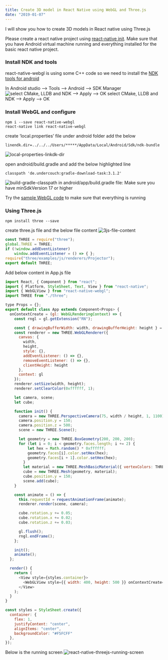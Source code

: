 ```yaml
---
title: Create 3D model in React Native using WebGL and Three.js
date: "2019-01-07"
---
```


I will show you how to create 3D models in React native using Three.js

Please create a react native project using [react-native init](https://facebook.github.io/react-native/docs/getting-started.html). Make sure that you have Android virtual machine running and everything installed for the basic react native project.

### Install NDK and tools

react-native-webgl is using some C++ code so we need to install the [NDK tools for android](https://developer.android.com/ndk/guides/index.html#download-ndk)

In Android studio –> Tools –> Android –> SDK Manager
![select CMake, LLDB and NDK –> Apply –> OK](./android-sdk-manager.jpg)
select CMake, LLDB and NDK –> Apply –> OK

### Install WebGL and configure

```
npm i --save react-native-webgl
react-native link react-native-webgl
```

create ‘local.properties’ file under android folder add the below

```
linendk.dir=../../../Users/*****/AppData/Local/Android/Sdk/ndk-bundle
```

![local-properties-linkdk-dir](./local-properties-linkdk-dir.jpg)

open android/build.gradle and add the below highlighted line

```
classpath 'de.undercouch:gradle-download-task:3.1.2'
```

![build-gradle-classpath](./build-gradle-classpath.jpg)
in android/app/build.gradle file: Make sure you have minSdkVersion 17 or higher

Try the [sample WebGL code](https://github.com/react-community/react-native-webgl#usage) to make sure that everything is running

### Using Three.js

```
npm install three --save
```

create three.js file and the below file content
![3js-file-content](./3js-file-content.jpg)

```JavaScript
const THREE = require("three");
global.THREE = THREE;
if (!window.addEventListener)
    window.addEventListener = () => { };
require("three/examples/js/renderers/Projector");
export default THREE;
```

Add below content in App.js file

```JavaScript
import React, { Component } from "react";
import { Platform, StyleSheet, Text, View } from "react-native";
import { WebGLView } from "react-native-webgl";
import THREE from "./three";

type Props = {};
export default class App extends Component<Props> {
  onContextCreate = (gl: WebGLRenderingContext) => {
    const rngl = gl.getExtension("RN");

    const { drawingBufferWidth: width, drawingBufferHeight: height } = gl;
    const renderer = new THREE.WebGLRenderer({
      canvas: {
        width,
        height,
        style: {},
        addEventListener: () => {},
        removeEventListener: () => {},
        clientHeight: height
      },
      context: gl
    });
    renderer.setSize(width, height);
    renderer.setClearColor(0xffffff, 1);

    let camera, scene;
    let cube;

    function init() {
      camera = new THREE.PerspectiveCamera(75, width / height, 1, 1100);
      camera.position.y = 150;
      camera.position.z = 500;
      scene = new THREE.Scene();

      let geometry = new THREE.BoxGeometry(200, 200, 200);
      for (let i = 0; i < geometry.faces.length; i += 2) {
          let hex = Math.random() * 0xffffff;
          geometry.faces[i].color.setHex(hex);
          geometry.faces[i + 1].color.setHex(hex);
        }
        let material = new THREE.MeshBasicMaterial({ vertexColors: THREE.FaceColors, overdraw: 0.5 });
        cube = new THREE.Mesh(geometry, material);
        cube.position.y = 150;
        scene.add(cube);
    }

    const animate = () => {
      this.requestId = requestAnimationFrame(animate);
      renderer.render(scene, camera);

      cube.rotation.y += 0.05;
      cube.rotation.x += 0.02;
      cube.rotation.z += 0.03;

      gl.flush();
      rngl.endFrame();
    };

    init();
    animate();
  };

  render() {
    return (
      <View style={styles.container}>
        <WebGLView style={{ width: 400, height: 500 }} onContextCreate={this.onContextCreate} />
      </View>
    );
  }
}

const styles = StyleSheet.create({
  container: {
    flex: 1,
    justifyContent: "center",
    alignItems: "center",
    backgroundColor: "#F5FCFF"
  },
});
```

Below is the running screen
![react-native-threejs-running-screen](./react-native-threejs-running-screen.jpg)
